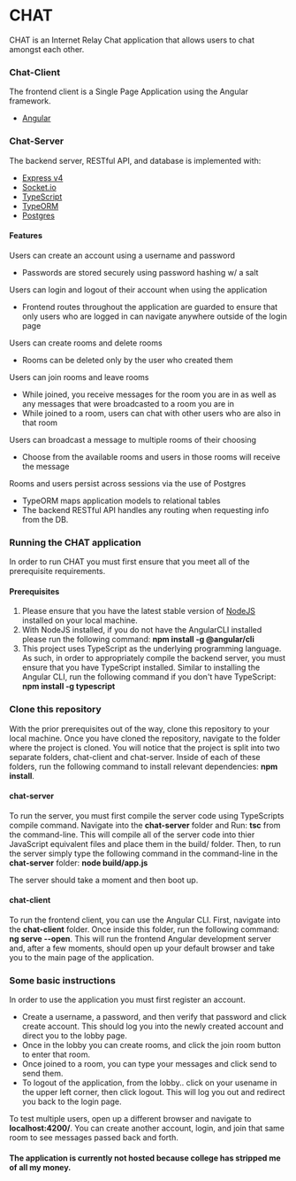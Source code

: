 # CHAT
CHAT is an Internet Relay Chat application that allows users to chat amongst each other.

### Chat-Client
The frontend client is a Single Page Application using the Angular framework.
* [Angular](https://angular.io)

### Chat-Server
The backend server, RESTful API, and database is implemented with:
* [Express v4](https://expressjs.com/)
* [Socket.io](https://socket.io/)
* [TypeScript](https://www.typescriptlang.org/)
* [TypeORM](http://typeorm.io/#/)
* [Postgres](https://www.postgresql.org/)

#### Features
Users can create an account using a username and password
* Passwords are stored securely using password hashing w/ a salt

Users can login and logout of their account when using the application
* Frontend routes throughout the application are guarded to ensure that
  only users who are logged in can navigate anywhere outside of the login page

Users can create rooms and delete rooms
* Rooms can be deleted only by the user who created them

Users can join rooms and leave rooms
* While joined, you receive messages for the room you are in as well as any messages
  that were broadcasted to a room you are in
* While joined to a room, users can chat with other users who are also in that room

Users can broadcast a message to multiple rooms of their choosing
* Choose from the available rooms and users in those rooms will receive the message

Rooms and users persist across sessions via the use of Postgres
* TypeORM maps application models to relational tables 
* The backend RESTful API handles any routing when requesting info from the DB.

### Running the CHAT application
In order to run CHAT you must first ensure that you meet all of the prerequisite requirements.

#### Prerequisites
1. Please ensure that you have the latest stable version of [NodeJS](https://nodejs.org/en/) installed
   on your local machine.
2. With NodeJS installed, if you do not have the AngularCLI installed please run the following command:
   **npm install -g @angular/cli**
3. This project uses TypeScript as the underlying programming language. As such, in order to appropriately
   compile the backend server, you must ensure that you have TypeScript installed. Similar to installing the 
   Angular CLI, run the following command if you don't have TypeScript: **npm install -g typescript**

### Clone this repository
With the prior prerequisites out of the way, clone this repository to your local machine. Once you have
cloned the repository, navigate to the folder where the project is cloned. You will notice that the project
is split into two separate folders, chat-client and chat-server. Inside of each of these folders, run the 
following command to install relevant dependencies: **npm install**.

#### chat-server
To run the server, you must first compile the server code using TypeScripts compile command. Navigate into the
**chat-server** folder and Run: **tsc** from the command-line. This will compile all of the server code into 
thier JavaScript equivalent files and place them in the build/ folder. Then, to run the server simply type the 
following command in the command-line in the **chat-server** folder: **node build/app.js**

The server should take a moment and then boot up.

#### chat-client
To run the frontend client, you can use the Angular CLI. First, navigate into the **chat-client** folder. Once
inside this folder, run the following command: **ng serve --open**. This will run the frontend Angular development
server and, after a few moments, should open up your default browser and take you to the main page of the application.

### Some basic instructions
In order to use the application you must first register an account. 
* Create a username, a password, and then verify that password and click create account. This should log you into 
  the newly created account and direct you to the lobby page. 
* Once in the lobby you can create rooms, and click the join room button to enter that room.
* Once joined to a room, you can type your messages and click send to send them.
* To logout of the application, from the lobby.. click on your usename in the upper left corner, then click logout.
  This will log you out and redirect you back to the login page. 

To test multiple users, open up a different browser and navigate to **localhost:4200/**. You can create another account,
login, and join that same room to see messages passed back and forth.

#### The application is currently not hosted because college has stripped me of all my money.

